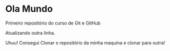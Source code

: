 # Ola Mundo
 Primeiro repositório do curso de Git e GitHub

Atualizando outra linha.

Uhuu! Consegui Clonar o repositório da minha maquina e clonar para outra!
